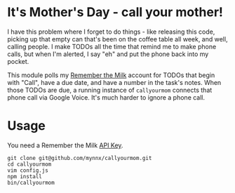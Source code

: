 It's Mother's Day - call your mother!
=====================================

I have this problem where I forget to do things - like releasing this code, picking up that empty can that's been on the coffee table all week, and well, calling people.  I make TODOs all the time that remind me to make phone calls, but when I'm alerted, I say "eh" and put the phone back into my pocket.

This module polls my [Remember the Milk](http://rememberthemilk.com/) account for TODOs that begin with "Call", have a due date, and have a number in the task's notes.  When those TODOs are due, a running instance of `callyourmom` connects that phone call via Google Voice.  It's much harder to ignore a phone call.

Usage
=====

You need a Remember the Milk [API Key](http://www.rememberthemilk.com/services/api/requestkey.rtm).


```
git clone git@github.com/mynnx/callyourmom.git
cd callyourmom
vim config.js
npm install
bin/callyourmom
```


